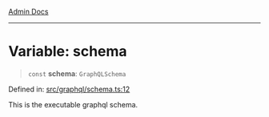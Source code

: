[Admin Docs](/)

***

# Variable: schema

> `const` **schema**: `GraphQLSchema`

Defined in: [src/graphql/schema.ts:12](https://github.com/PalisadoesFoundation/talawa-api/blob/be5955174726b793a9d0896706e81c3e939858bf/src/graphql/schema.ts#L12)

This is the executable graphql schema.
